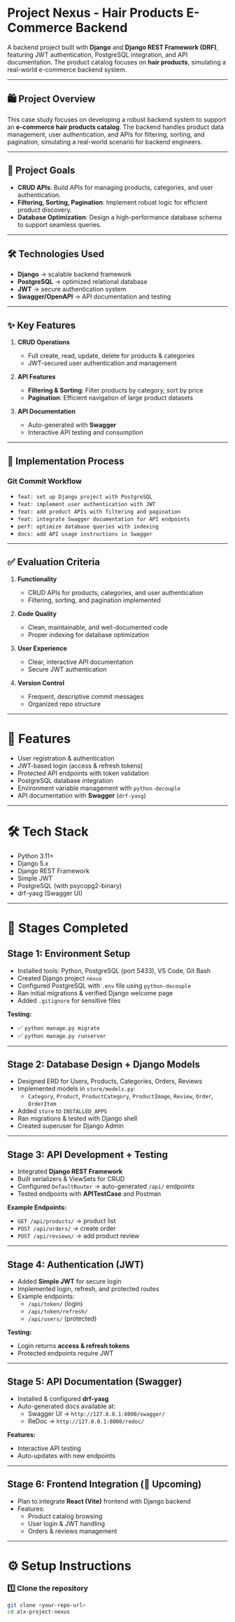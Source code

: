 # Project Nexus - Hair Products E-Commerce Backend  

A backend project built with **Django** and **Django REST Framework (DRF)**, featuring JWT authentication, PostgreSQL integration, and API documentation. The product catalog focuses on **hair products**, simulating a real-world e-commerce backend system.  

---

## 🛍️ Project Overview  

This case study focuses on developing a robust backend system to support an **e-commerce hair products catalog**. The backend handles product data management, user authentication, and APIs for filtering, sorting, and pagination, simulating a real-world scenario for backend engineers.  

---

## 🎯 Project Goals  
- **CRUD APIs**: Build APIs for managing products, categories, and user authentication.  
- **Filtering, Sorting, Pagination**: Implement robust logic for efficient product discovery.  
- **Database Optimization**: Design a high-performance database schema to support seamless queries.  

---

## 🛠️ Technologies Used  
- **Django** → scalable backend framework  
- **PostgreSQL** → optimized relational database  
- **JWT** → secure authentication system  
- **Swagger/OpenAPI** → API documentation and testing  

---

## ✨ Key Features  
1. **CRUD Operations**  
   - Full create, read, update, delete for products & categories  
   - JWT-secured user authentication and management  

2. **API Features**  
   - **Filtering & Sorting**: Filter products by category, sort by price  
   - **Pagination**: Efficient navigation of large product datasets  

3. **API Documentation**  
   - Auto-generated with **Swagger**  
   - Interactive API testing and consumption  

---

## 🔧 Implementation Process  

### Git Commit Workflow  
- `feat: set up Django project with PostgreSQL`  
- `feat: implement user authentication with JWT`  
- `feat: add product APIs with filtering and pagination`  
- `feat: integrate Swagger documentation for API endpoints`  
- `perf: optimize database queries with indexing`  
- `docs: add API usage instructions in Swagger`  

---

## ✅ Evaluation Criteria  
1. **Functionality**  
   - CRUD APIs for products, categories, and user authentication  
   - Filtering, sorting, and pagination implemented  

2. **Code Quality**  
   - Clean, maintainable, and well-documented code  
   - Proper indexing for database optimization  

3. **User Experience**  
   - Clear, interactive API documentation  
   - Secure JWT authentication  

4. **Version Control**  
   - Frequent, descriptive commit messages  
   - Organized repo structure  

---

# 🚀 Features  
- User registration & authentication  
- JWT-based login (access & refresh tokens)  
- Protected API endpoints with token validation  
- PostgreSQL database integration  
- Environment variable management with `python-decouple`  
- API documentation with **Swagger** (`drf-yasg`)  

---

# 🛠️ Tech Stack  
- Python 3.11+  
- Django 5.x  
- Django REST Framework  
- Simple JWT  
- PostgreSQL (with psycopg2-binary)  
- drf-yasg (Swagger UI)  

---

# 📌 Stages Completed  

## Stage 1: Environment Setup  
- Installed tools: Python, PostgreSQL (port 5433), VS Code, Git Bash  
- Created Django project `nexus`  
- Configured PostgreSQL with `.env` file using `python-decouple`  
- Ran initial migrations & verified Django welcome page  
- Added `.gitignore` for sensitive files  

**Testing:**  
- ✅ `python manage.py migrate`  
- ✅ `python manage.py runserver`  

---

## Stage 2: Database Design + Django Models  
- Designed ERD for Users, Products, Categories, Orders, Reviews  
- Implemented models in `store/models.py`:  
  - `Category`, `Product`, `ProductCategory`, `ProductImage`, `Review`, `Order`, `OrderItem`  
- Added `store` to `INSTALLED_APPS`  
- Ran migrations & tested with Django shell  
- Created superuser for Django Admin  

---

## Stage 3: API Development + Testing  
- Integrated **Django REST Framework**  
- Built serializers & ViewSets for CRUD  
- Configured `DefaultRouter` → auto-generated `/api/` endpoints  
- Tested endpoints with **APITestCase** and Postman  

**Example Endpoints:**  
- `GET /api/products/` → product list  
- `POST /api/orders/` → create order  
- `POST /api/reviews/` → add product review  

---

## Stage 4: Authentication (JWT)  
- Added **Simple JWT** for secure login  
- Implemented login, refresh, and protected routes  
- Example endpoints:  
  - `/api/token/` (login)  
  - `/api/token/refresh/`  
  - `/api/users/` (protected)  

**Testing:**  
- Login returns **access & refresh tokens**  
- Protected endpoints require JWT  

---

## Stage 5: API Documentation (Swagger)  
- Installed & configured **drf-yasg**  
- Auto-generated docs available at:  
  - Swagger UI → `http://127.0.0.1:8000/swagger/`  
  - ReDoc → `http://127.0.0.1:8000/redoc/`  

**Features:**  
- Interactive API testing  
- Auto-updates with new endpoints  

---

## Stage 6: Frontend Integration (🚧 Upcoming)  
- Plan to integrate **React (Vite)** frontend with Django backend  
- Features:  
  - Product catalog browsing  
  - User login & JWT handling  
  - Orders & reviews management  

---

# ⚙️ Setup Instructions  

### 1️⃣ Clone the repository  
```bash
git clone <your-repo-url>
cd alx-project-nexus
